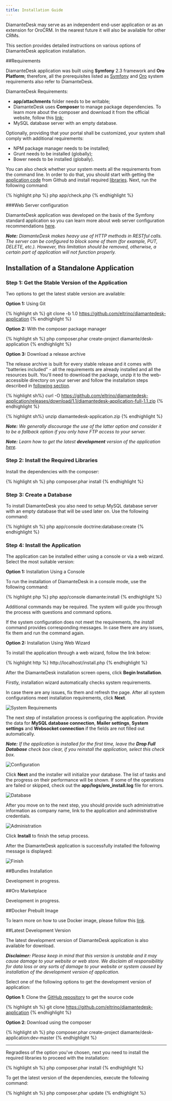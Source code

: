 ```yaml
---
title: Installation Guide
---
```


DiamanteDesk may serve as an independent end-user application or as an extension for OroCRM. In the nearest future it will also be available for other CRMs. 

This section provides detailed instructions on various options of DiamanteDesk application installation.

##Requirements

DiamanteDesk application was built using **Symfony** 2.3 framework and **Oro Platform**; therefore, all the prerequisites listed as [Symfony](http://symfony.com/doc/2.3/reference/requirements.html) and [Oro](http://www.orocrm.com/documentation/index/current/system-requirements) system requirements also refer to DiamanteDesk.

DiamanteDesk Requirements:

* **app/attachments** folder needs to be writable;
* DiamanteDesk uses **Composer** to manage package dependencies. To learn more about the composer and download it from the official website, follow this [link](https://getcomposer.org/);
* MySQL database server with an empty database.

Optionally, providing that your portal shall be customized, your system shall comply with additional requirements:

* NPM package manager needs to be installed;
* Grunt needs to be installed (globally);
* Bower needs to be installed (globally).

You can also check whether your system meets all the requirements from the command line. In order to do that, you should start with getting the [application code](#get-code) from Github and install required [libraries](#libraries). Next, run the following command:

{% highlight php %}
php app/check.php
{% endhighlight %}
    
###Web Server configuration

DiamanteDesk application was developed on the basis of the Symfony standard application so you can learn more about web server configuration recommendations [here](http://symfony.com/doc/2.3/cookbook/configuration/web_server_configuration.html).

_**Note:** DiamanteDesk makes heavy use of HTTP methods in RESTful calls. The server can be configured to block some of them (for example, PUT, DELETE, etc.). However, this limitation should be removed, otherwise, a certain part of application will not function properly._

## Installation of a Standalone Application

### Step 1: Get the Stable Version of the Application 

Two options to get the latest stable version are available:

**Option 1:** Using Git

{% highlight sh %}
git clone -b 1.0 https://github.com/eltrino/diamantedesk-application
{% endhighlight %}
     
**Option 2:** With the composer package manager

{% highlight sh %}
php composer.phar create-project diamante/desk-application
{% endhighlight %}

**Option 3:** Download a release archive

The release archive is built for every stable release and it comes with "batteries included" - all the requirements are already installed and all the resources built. You'll need to download the package, unzip it to the web-accessible directory on your server and follow the installation steps described in [following section](#installation).

{% highlight sh%}
curl -O https://github.com/eltrino/diamantedesk-application/releases/download/1.1/diamantedesk-application-full-1.1.zip
{% endhighlight %}
	
{% highlight sh%}
unzip diamantedesk-application.zip 
{% endhighlight %}_**Note:** We generally discourage the use of the latter option and consider it to be a fallback option if you only have FTP access to your server._

_**Note:** Learn how to get the latest **development** version of the application [here](#getting-the-latest-development-version-of-application)._
    
### Step 2: <a name="libraries"></a> Install the Required Libraries

Install the dependencies with the composer:

{% highlight sh %}
php composer.phar install
{% endhighlight %}

### Step 3: Create a Database

To install DiamanteDesk you also need to setup MySQL database server with an empty database that will be used later on. Use the following command:

{% highlight sh %}
php app/console doctrine:database:create
{% endhighlight %}

### Step 4: <a name="installation"></a> Install the Application

The application can be installed either using a console or via a web wizard. Select the most suitable version:

**Option 1:** Installation Using a Console

To run the installation of DiamanteDesk in a console mode, use the following command:

{% highlight php %}
php app/console diamante:install
{% endhighlight %}
     
Additional commands may be required. The system will guide you through the process with questions and command options.

If the system configuration does not meet the requirements, the _install_ command provides corresponding messages. In case there are any issues, fix them and run the command again.

**Option 2:** Installation Using Web Wizard

To install the application through a web wizard, follow the link below:

{% highlight http %}
http://localhost/install.php
{% endhighlight %}
    
After the DiamanteDesk installation screen opens, click **Begin Installation**. 

Firstly, installation wizard automatically checks system requirements.

In case there are any issues, fix them and refresh the page. After all system configurations meet installation requirements, click **Next**.

![System Requirements](img/web_sys_req.png)

The next step of installation process is configuring the application. Provide the data for **MySQL database connection**, **Mailer settings**, **System settings** and **Websocket connection** if the fields are not filled out automatically.

_**Note:** If the application is installed for the first time, leave the **Drop Full Database** check box clear, if you reinstall the application, select this check box._

![Configuration](img/web_config.png)

Click **Next** and the installer will initialize your database. The list of tasks and the progress on their performance will be shown. If some of the operations are failed or skipped, check out the **app/logs/oro_install.log** file for errors.

![Database](img/web_initialization.png)

After you move on to the next step, you should provide such administrative information as company name, link to the application and administrative credentials.

![Administration](img/web_administration.png)

Click **Install** to finish the setup process. 
 
After the DiamanteDesk application is successfully installed the following message is displayed:

![Finish](img/web_finish.png)


##Bundles Installation

Development in progress.

##Oro Marketplace

Development in progress.

##Docker Prebuilt Image 

To learn more on how to use Docker image, please follow this [link](https://github.com/eltrino/diamantedesk-docker).

<a name="getting-the-latest-development-version-of-application"></a> 
##Latest Development Version

The latest development version of DiamanteDesk application is also available for download.

_**Disclaimer:** Please keep in mind that this version is unstable and it may cause damage to your website or web store. We disclaim all responsibilitiy for data loss or any sorts of damage to your website or system caused by installation of the development version of application._

Select one of the following options to get the development version of application:

**Option 1**: Clone the [GitHub repository](https://github.com/eltrino/diamantedesk-application#usage) to get the source code

{% highlight sh %}
git clone https://github.com/eltrino/diamantedesk-application
{% endhighlight %}

**Option 2**: Download using the composer

{% highlight sh %}
php composer.phar create-project diamante/desk-application:dev-master
{% endhighlight %}
___

Regradless of the option you've chosen, next you need to install the required libraries to proceed with the installation:

{% highlight sh %}
php composer.phar install
{% endhighlight %}

To get the latest version of the dependencies, execute the following command:

{% highlight sh %}
php composer.phar update
{% endhighlight %}